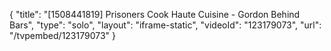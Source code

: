 {
    "title": "[1508441819] Prisoners Cook Haute Cuisine - Gordon Behind Bars",
    "type": "solo",
    "layout": "iframe-static",
    "videoId": "123179073",
    "url": "\/tvpembed\/123179073"
}